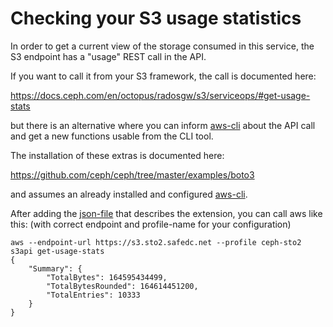 # Checking your S3 usage statistics

In order to get a current view of the storage consumed in this service,
the S3 endpoint has a "usage" REST call in the API.

If you want to call it from your S3 framework, the call is documented
here:

https://docs.ceph.com/en/octopus/radosgw/s3/serviceops/#get-usage-stats

but there is an alternative where you can inform [aws-cli](/storage/aws-cli)
about the API call and get a new functions usable from the CLI tool.

The installation of these extras is documented here:

https://github.com/ceph/ceph/tree/master/examples/boto3

and assumes an already installed and configured [aws-cli](/storage/aws-cli).

After adding the [json-file](https://raw.githubusercontent.com/ceph/ceph/master/examples/boto3/service-2.sdk-extras.json) that describes the extension, you can
call aws like this: (with correct endpoint and profile-name for your configuration)

```
aws --endpoint-url https://s3.sto2.safedc.net --profile ceph-sto2 s3api get-usage-stats
{
    "Summary": {
        "TotalBytes": 164595434499,
        "TotalBytesRounded": 164614451200,
        "TotalEntries": 10333
    }
}
```

